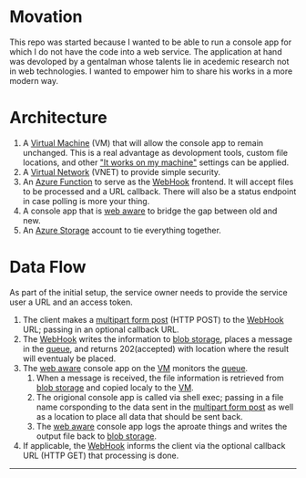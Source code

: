 # Movation

This repo was started because I wanted to be able to run a console app for which I do not have the code into a web service. The application at hand was devoloped by a gentalman whose talents lie in acedemic research not in web technologies. I wanted to empower him to share his works in a more modern way.

# Architecture

1. A [Virtual Machine][vm] (VM) that will allow the console app to remain unchanged. This is a real advantage as devolopment tools, custom file locations, and other ["It works on my machine"][works] settings can be applied.
2. A [Virtual Network][vnet] (VNET) to provide simple security.
3. An [Azure Function][func] to serve as the [WebHook][webhook] frontend. It will accept files to be processed and a URL callback. There will also be a status endpoint in case polling is more your thing.
4. A console app that is [web aware][webaware] to bridge the gap between old and new.
5. An [Azure Storage][storage] account to tie everything together.

# Data Flow

As part of the initial setup, the service owner needs to provide the service user a URL and an access token.

1. The client makes a [multipart form post][multipart] (HTTP POST) to the [WebHook][webhook] URL; passing in an optional callback URL.
2. The [WebHook][webhook] writes the information to [blob storage][blob], places a message in the [queue][queue], and returns 202(accepted) with location where the result will eventualy be placed.
3. The [web aware][webaware] console app on the [VM][vm] monitors the [queue][queue].
    1. When a message is received, the file information is retrieved from [blob storage][blob] and copied localy to the [VM][vm].
	2. The origional console app is called via shell exec; passing in a file name corsponding to the data sent in the [multipart form post][multipart] as well as a location to place all data that should be sent back.
	3. The [web aware][webaware] console app logs the aproate things and writes the output file back to [blob storage][blob].
4. If applicable, the [WebHook][webhook] informs the client via the optional callback URL (HTTP GET) that processing is done.



---------

[blob]: https://azure.microsoft.com/en-us/services/storage/blobs
[func]: https://azure.microsoft.com/en-us/services/functions
[multipart]: https://stackoverflow.com/questions/16958448/what-is-http-multipart-request
[queue]: https://azure.microsoft.com/en-us/services/storage/queues/
[storage]: https://docs.microsoft.com/en-us/azure/storage/common/storage-introduction
[vm]: https://docs.microsoft.com/en-us/azure/virtual-machines/windows
[vnet]: https://docs.microsoft.com/en-us/azure/virtual-network/virtual-networks-overview
[webaware]: https://en.oxforddictionaries.com/definition/web_aware
[webhook]: https://en.wikipedia.org/wiki/Webhook
[works]: https://www.leadingagile.com/2017/03/works-on-my-machine